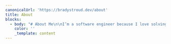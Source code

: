 ```yaml
---
canonicalUrl: 'https://bradystroud.dev/about'
title: About
blocks:
  - body: "# About Me\n\nI’m a software engineer because I love solving problems and building things that work better. Code is just the medium — what really excites me is improving how things function, whether that’s a process, a product, or a team. \n\nI’m a Senior Software Engineer with strong expertise in .NET, Blazor, MAUI (formerly Xamarin), and React. Beyond hands-on development, I manage projects end-to-end — driving process improvements, setting engineering standards, and helping teams deliver with clarity and consistency. I’m a big believer in open-source tech for its flexibility, transparency, and the speed it brings to innovation.\n\nRecently, I’ve been diving deep into AI technologies like Semantic Kernel, LangChain, and OpenAI — experimenting with real integrations that enhance automation and intelligence in client solutions. I’m always looking for practical ways to bring cutting-edge tools into production systems.\n\nMy blend of technical leadership and management experience helps bridge the gap between code and business outcomes. As a certified Scrum Master, I keep teams aligned, projects on track, and quality front of mind. I take pride in being someone clients can rely on to solve complex challenges and deliver results that make an impact.\n\n\U0001F30A Outside of work, you’ll usually find me far from my laptop - running, mountain biking, climbing, surfing, or wakeboarding. I’m happiest when I’m moving, exploring, or learning something new. Recently, I've been loving working on some renovation/new house construction projects with friends.\n"
    color: ''
    _template: content
---
```


